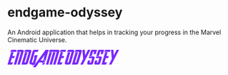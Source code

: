 # endgame-odyssey
An Android application that helps in tracking your progress in the Marvel Cinematic Universe.

![title](https://raw.githubusercontent.com/alevfalse/endgame-odyssey/master/app/src/main/res/drawable/title.png)
